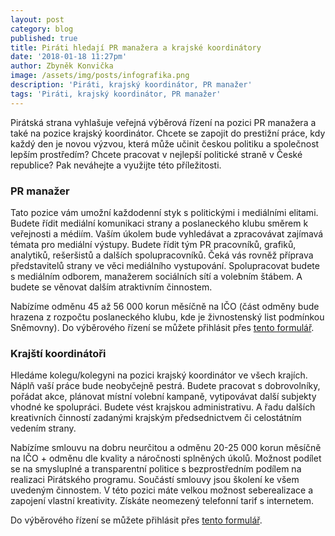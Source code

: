 ```yaml
---
layout: post
category: blog
published: true
title: Piráti hledají PR manažera a krajské koordinátory
date: '2018-01-18 11:27pm'
author: Zbyněk Konvička
image: /assets/img/posts/infografika.png
description: 'Piráti, krajský koordinátor, PR manažer'
tags: 'Piráti, krajský koordinátor, PR manažer'
---
```

Pirátská strana vyhlašuje veřejná výběrová řízení na pozici PR manažera a také na pozice krajský koordinátor. Chcete se zapojit do prestižní práce, kdy každý den je novou výzvou, která může učinit českou politiku a společnost lepším prostředím? Chcete pracovat v nejlepší politické straně v České republice? Pak neváhejte a využijte této příležitosti.

### PR manažer

Tato pozice vám umožní každodenní styk s politickými i mediálními elitami. Budete řídit mediální komunikaci strany a poslaneckého klubu směrem k veřejnosti a médiím. Vaším úkolem bude vyhledávat a zpracovávat zajímavá témata pro mediální výstupy. Budete řídit tým PR pracovníků, grafiků, analytiků, rešeršistů a dalších spolupracovníků. Čeká vás rovněž příprava představitelů strany ve věci mediálního vystupování. Spolupracovat budete s mediálním odborem, manažerem sociálních sítí a volebním štábem. A budete se věnovat dalším atraktivním činnostem.

Nabízíme odměnu 45 až 56 000 korun měsíčně na IČO (část odměny bude hrazena z rozpočtu poslaneckého klubu, kde je živnostenský list podmínkou Sněmovny). Do výběrového řízení se můžete přihlásit přes [tento formulář](https://airtable.com/shrmvAqKj7gPe46ec).

### Krajští koordinátoři

Hledáme kolegu/kolegyni na pozici krajský koordinátor ve všech krajích. Náplň vaší práce bude neobyčejně pestrá. Budete pracovat s dobrovolníky, pořádat akce, plánovat místní volební kampaně, vytipovávat další subjekty vhodné ke spolupráci. Budete vést krajskou administrativu. A řadu dalších kreativních činností zadanými krajským předsednictvem či celostátním vedením strany.

Nabízíme smlouvu na dobru neurčitou a odměnu 20-25 000 korun měsíčně na IČO + odměnu dle kvality a náročnosti splněných úkolů. Možnost podílet se na smysluplné a transparentní politice  s bezprostředním podílem na realizaci Pirátského programu. Součástí smlouvy jsou školení ke všem uvedeným činnostem. V této pozici máte velkou možnost seberealizace a zapojení vlastní kreativity. Získáte neomezený telefonní tarif s internetem.

Do výběrového řízení se můžete přihlásit přes [tento formulář](https://airtable.com/shrlaQnuRzXUbf3KP).
